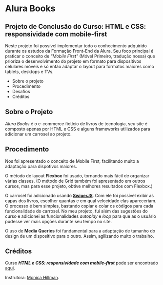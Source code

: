 # Alura Books
## Projeto de Conclusão do Curso: HTML e CSS: responsividade com mobile-first

Neste projeto foi possível implementar todo  o conhecimento adquirido durante os estudos da Formação Front-End da Alura. 
Seu foco principal é praticar o conceito de  *"Mobile First"* (Móvel Primeiro, tradução nossa) que prioriza o desenvolvimento do projeto em formato para dispositivos celulares móveis e só então adaptar o layout para formatos maiores como tablets, desktops e TVs.

- Sobre o projeto
- Procedimento
- Desafios
- Créditos

## Sobre o Projeto

*Alura Books* é o e-commerce fictício de livros de tecnologia, seu site é composto apenas por HTML e CSS e alguns frameworks utilizados para adicionar um carrosel ao projeto. 

## Procedimento

Nos foi apresentado o conceito de Mobile First, facilitando muito a adaptação para dispotivos maiores. 

O método de layout **Flexbox** foi usado, tornando mais fácil de organizar várias classes. (O método de Grid também foi apresentado em outros cursos, mas para esse projeto, obtive melhores resultados com Flexbox.)

O carrosel foi adicionado usando **[SwiperJS](https://swiperjs.com/)**. Com ele foi possível exibir as capas dos livros, escolher quantas e em qual velocidade elas apareceriam. 
O processo é bem simples, bastando copiar e colar os códigos para cada funcionalidade do carrosel.
No meu projeto, fui além das sugestões do curso e adicionei as funcionalidades *autoplay* e *loop* para que as o usuário pudesse ver mais opções durante seu tempo no site. 

O uso de **Media Queries** foi fundamental para a adaptação de tamanho do design de um dispositivo para o outro. Assim, agilizando muito o trabalho. 


## Créditos

Curso ***HTML e CSS: responsividade com mobile-first*** pode ser encontrado [aqui](https://cursos.alura.com.br/course/html-css-responsividade-mobile-first).

Instrutora: [Monica Hillman](https://github.com/MonicaHillman).

